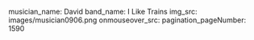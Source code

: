 musician_name: David
band_name: I Like Trains
img_src: images/musician0906.png
onmouseover_src: 
pagination_pageNumber: 1590